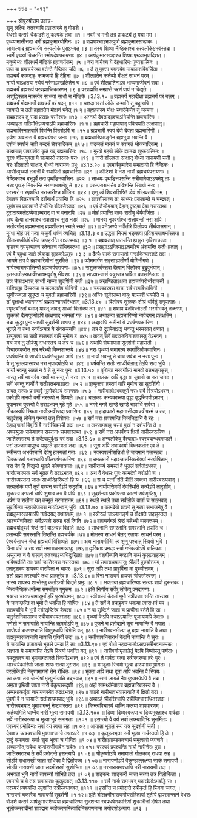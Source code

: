 +++
title = "०१३"

+++
श्रीपुरुषोत्तम उवाच-  
शृणु लक्ष्मि! ततश्चापि प्रज्ञाताख्ये तु षोडशे ।  
वेधसो वत्सरे चैकादशे तु कल्पके तथा ॥१ ॥
नवमे च मनौ तत्र प्राकट्यं तु यथा मम ।  
पृथ्व्यामासीत्तदा धर्मो ब्रह्मकुमारयोगिनः ॥२ ॥
ब्रह्मणश्चाऽभवत्पुत्रो ब्रह्मकुमारसञ्ज्ञकः ।  
आबाल्याद् ब्रह्मचार्येव सत्यलोके पुराऽभवत् ॥३ ॥
तस्य शिष्या नैष्ठिकाश्च सत्यलोकेऽभवंस्तदा ।  
स्वर्गे पृथ्व्यां विचरन्ति स्मोपदेशपरायणाः ॥४ ॥
आर्षकुमारसञ्ज्ञश्च शिष्यः पृथ्व्यामुपादिशत् ।  
मनुष्येभ्यः शीलधर्मं नैष्ठिकं ब्रह्मचर्यकम् ॥५ ॥
नरा नार्यश्च ये देहधारिणः पुण्यशालिनः ।  
पापा वा ब्रह्मचर्यस्था वर्तन्ते नैष्ठिका यदि ॥६ ॥
ते तु मुक्ता भवन्त्येव मायापाशविवर्जिताः ।  
ब्रह्मचर्यं कामदाहः कामजयो हि देहिना ॥७ ॥
शीलव्रतेन कर्तव्यो मोक्षदं साधनं परम् ।  
नार्या चाऽक्षतया स्थेयं नरेणाऽस्खलितेन च ॥८ ॥
एवं शीलव्रतिनाऽत्र भाव्यमाजीवनं सदा ।  
ब्रह्मचर्यं ब्रह्मरूपं परब्रह्माप्तिकारणम् ॥९ ॥
परब्रह्मणि सम्प्राप्ते ऋणं पापं न विद्यते ।  
अशुद्धिस्तत्र नास्त्येव साध्व्यां साधौ च नैष्ठिके ॥3.13.१० ॥
ब्रह्मचर्यं महादीक्षा ब्रह्मचर्यं परं बलम् ।  
ब्रह्मचर्यं मोक्षमार्गो ब्रह्मचर्यं परं पदम् ॥११ ॥
यज्ञदानवतां लोके जन्मानि तु बहून्यपि ।  
जायन्ते च ततो ब्रह्मव्रतेन मोक्षणं भवेत्॥१ २॥
ब्रह्मव्रतस्य मोक्षः स्यादेकेनैव तु जन्मना ।  
ब्रह्मव्रतस्य तु सदा प्रसन्नः परमेश्वरः ॥१३ ॥
अग्नयो देवताद्याश्चाऽभियन्ति ब्रह्मचारिणः ।  
अव्याहता गतिर्मोक्षेऽन्यत्राऽपि ब्रह्मचारिणः ॥१ ४॥
ब्रह्मचारी महापापान् पवित्रयति तत्क्षणात्॥
ब्रह्मचारिस्नातवारि पिबन्ति पितरोऽपि च ॥१५॥
ब्रह्मचारी स्वयं देवो देवता ब्रह्मचारिणी ।  
हर्यंशा अवतारा वै ब्रह्मचर्यपरा जनाः ॥१६ ॥
ब्रह्मचारिप्रसङ्गेन ब्रह्मभूया भवन्ति वै ।  
दर्शनं स्पर्शनं चापि वन्दनं सेवनादिकम् ॥१ ७॥
पादजलं माननं च स्वागतं भोजनादिकम् ।  
तत्क्षणात् पावयत्येव कृतं यद् ब्रह्मचारिणः ॥१८ ॥
गुरवो बहवो लोके ज्ञानदा शुष्कयत्निनः ।  
गुरवः शीलयुक्ता ये सत्यास्ते तारकाः पराः ॥१९ ॥
नारी शीलव्रता साक्षाद् बोध्या नारायणी सती ।  
नरः शीलव्रती साक्षाद् बोध्यो नारायणः प्रभुः ॥3.13.२० ॥
एवमार्षकुमारेण सम्प्रदायो हि नैष्ठिकः ।  
आसीत्पृथ्व्यां तदानीं वै स्थापितो ब्रह्मचारिणः ॥२१ ॥
कोटिशो वै नरा नार्यो ब्रह्मचर्यपरायणाः ।  
नैष्ठिकाश्च बभूवुर्वै तदा पृथङ्निवासिनः ॥२२ ॥
साध्व्यः पृथङ्निवसन्ति स्त्रीणामेवाऽऽश्रमेषु ताः ।  
नराः पृथङ् निवसन्ति नराणामाश्रमेषु ते ॥२३ ॥
परस्पराश्रमान्नैव प्रविशन्ति स्त्रियो नराः ।  
परस्परं न स्पृशन्ति नरान्नारीश्च शीलिनः ॥२४॥
शृणु त्वं शिवराज्ञिश्रि! त्वेवं शीलप्रतापिनाम् ।  
देवाश्च पितरश्चापि दर्शनार्थं प्रयान्ति हि ॥२५ ॥
ब्रह्मशीलाश्च ताः साध्व्यः प्रकाशन्ते च चन्द्रवत् ।  
सूर्यवच्च प्रकाशन्ते तेजोभिः शीलजैस्तदा ॥२६ ॥
एवं तेजोमयान् देहान् दृष्ट्वा देवा नरास्तथा ।  
दूरादाश्रमतोऽप्येवाऽम्बराद् वा च वनादपि ॥२७ ॥
मोहं प्रयान्ति बहवः सतीषु धैर्यवर्जिताः ।  
अथ दैत्या दानवाश्च राक्षसाश्च सुरा नराः! ॥२८ ॥
मानवा नृपवर्गाश्च सत्तावन्तो नरा अपि ।  
सतीवर्गान् ब्रह्ममग्नान् ब्रह्मशीलान् स्थले स्थले ॥२९॥
वनेऽरण्ये नदीतीरे विलोक्य तीर्थवासगान् ।  
मुग्धा मोहं परं गत्वा चक्रुर्वै धर्षणं क्वचित् ॥3.13.३ ०॥
उद्धता नियमं भङ्क्त्वा प्रविशन्त्याश्रमाँस्तथा ।  
शीलसाध्वीर्धर्षयन्ति चापहरन्ति वाऽऽश्रमात् ॥३ १ ॥
ब्रह्मव्रतात् पातयन्ति ह्यसुरा नृपिशाचकाः ।  
नृपाश्च नृपभृत्याश्च स्तेनाश्च योधिनस्तथा ॥३२॥
प्रसह्याऽऽविश्याऽऽश्रमाँश्च भ्रंशयन्ति सतीः व्रतात् ।  
एवं वै बहुधा जाते त्वेकदा शुक्रकोऽसुरः ॥३ ३ ॥
दैत्यैः साकं समायातो मन्दाकिन्यास्तटे तदा ।  
आश्रमे तत्र वै ब्रहाचारिणीनां सुरक्षिते ॥३४॥
व्योममार्गेण सहसाऽवतीर्णो योगिनीगणे ।  
नार्यश्चाश्रमवासिन्यो ब्रह्मचर्यपरायणाः ॥३५॥
सशुक्रकाँस्तदा दैत्यान् विलोक्य दुद्रुवुर्भयात् ।  
इतस्ततोऽप्यधावँश्चाश्रमवृक्षेषु भीवशाः ॥३६॥
साध्व्यस्त्रासं ययुस्तत्र धर्षिता व्रतखण्डिताः ।  
तत्र चैकाऽभवत् साध्वी नाम्ना सुदर्शिनी सती ॥३७॥
अखण्डिताऽक्षता ब्रह्मचर्यपरोर्ध्वराजसी ।  
वाक्सिद्धा दिव्यरूपा च कल्पलतेव योगिनी ॥३८॥
चमत्कारपरा वाचा सर्वभस्मविधायिनी ।  
सूर्योज्ज्वला सुपुष्टा च युवती ब्रह्मचारिणी ॥३९॥
अग्निः सूर्यस्तथा वायुः यत्स्पर्शे भयमेति च ।  
तां वृक्षाधो ध्यानमग्नां ब्रह्मलग्नामवस्थिताम् ॥3.13.४० ॥
विलोक्य शुक्रकः शीघ्रं धर्षितुं समुपागतः ।  
स्पृष्टवाँस्तां बलाद् यावत् तावत् साध्वी विलोक्य तम् ॥४१ ॥
शशाप व्रतविघ्नोऽसौ भस्मीभवतु तत्क्षणम् ।  
शुक्रको दैत्यपूज्योऽपि तत्क्षणाद् भस्मतां गतः ॥४२॥
अथाऽन्या ब्रह्मचारिण्यो न्यवेदयन् व्रतक्षतिम् ।  
तदा क्रुद्धा पुनः साध्वी सुदर्शनी शशाप ह ॥४३॥
अद्यावधि सतीनां ये प्रधर्षणप्रकारिणः ।  
भूतले वा तथा स्वर्गेऽन्यत्र ये संवसन्त्यपि ॥४४॥
तत्र ते द्रुतमेवाऽद्य भवन्तु भस्मसात् क्षणात् ।  
इत्युक्त्वा सा सती हस्तगतं वारि मुमोच ह ॥४५॥
तावत् सर्वे ब्रह्मव्रतविनाशकास्तु येऽभवन् ।  
यत्र यत्र तु लोकेषु दग्धास्तत्र च तत्र च ॥४६॥
अथापि रोषमापन्ना सुदर्शनी महासती ।  
विचारमकरोत् तत्र नरेभ्यो विघ्नशान्तये ॥४७॥
नराः पृथ्व्यां समागत्य स्वर्गादिलोकवासिनः ।  
प्रधर्षयन्ति ये साध्वीः प्रधर्षणेच्छुका अपि ॥४८ ॥
नार्यो भवन्तु ते चात्र सर्वदा न नराः पुनः ।  
ये तु भूतलवासाश्च नरा नृपादयोऽपि च ॥४९ ॥
धर्षयन्ति सतीः साध्वीर्बलात् तेऽपि सदा भुवि ।  
नार्यो भवन्तु सततं न वै ते तु नराः पुनः ॥3.13.५० ॥
पृथिव्यां नरवर्गोऽयं मानवो व्रतभङ्गकृत् ।  
मास्तु सर्वे भवन्त्वेव नार्यो मा सन्तु ते नराः ॥५ १ ॥
बालका अपि वृद्धा वा युवानो वा नरा जनाः ।  
सर्वे भवन्तु नार्यो वै सतीव्रतभयाऽप्रदाः ॥५ २ ॥
इत्युक्त्वा हस्तगं वारि मुमोच सा सुदर्शिनी ।  
तावत् सत्याः प्रभावाद्वै भूलोकोऽयं समन्ततः ॥५ ३ ॥
नारीमात्रोऽभवत्तूर्णं नराः सर्वे स्त्रियोऽभवन् ।  
एकोऽपि मानवो वर्गो नररूपो न शिष्यते ॥५४॥
बालकाः कन्यकारूपा वृद्धा वृद्धस्त्रियोऽभवन् ।  
युवानश्च युवत्यो वै तदाऽभवन् गृहे गृहे ॥५५ ॥
नगरे नगरे खण्डे खण्डे चावार्धि सर्वथा ।  
नौकास्वपि स्थिता नार्योऽभवँस्तदा प्रवासिनः ॥५६ ॥
हाहाकारो महानासीदाश्चर्यं परमं च तत् ।  
चतुर्दशसु लोकेषु पृथ्व्यां तत्तु विशेषतः ॥५७ ॥
सर्वे नराः प्रपश्यन्ति निजचिह्नानि वै रहः ।  
देहाङ्गानां विवृत्तिं वै नारीचिह्नमयी तदा ॥५८ ॥
लज्जामवापुः परमां मुखं न दर्शयन्ति ते ।  
अश्मश्रुलाः सकेशाश्च सस्तनाः सभगास्तथा ॥५९ ॥
सर्वे नरा अभवँश्च क्षितौ नारीस्वरूपिणः ।  
जातिस्मराश्च ते सर्वेऽवापुर्दुःखं परं तदा ॥3.13.६० ॥
अन्यलोकेषु दैत्याद्याः स्वस्वबान्धवमण्डले ।  
परां लज्जामवापुश्च ययुस्ते हास्यतां तदा ॥६१ ॥
सुरा अपि तथाकार्या विघ्नकर्तार एव ते ।  
स्त्रीरूपा अभवँश्चापि देवेषु हास्यतां गताः ॥६२ ॥
स्वस्वपत्नीसन्निधौ ते चावमानं गतास्तदा ।  
धिक्कारतां गताश्चापि शीलधर्षणकारिणः ॥६३ ॥
चमत्कारो महाञ्जातस्त्रिलोक्यां नरयोषिताम् ।  
नरा नैव हि विद्यन्ते भूतले कोपपात्रकाः ॥६४॥
नारीराज्यं समस्तं वै भूतलं सर्वतोऽभवत् ।  
नारीप्रजात्मकं सर्वं भूतलं वै तदाऽभवत् ॥६५ ॥
अथ वै वेधसः पुत्रः कामदेवो नरोऽपि च ।  
नारीरूपस्तदा जातः साध्वीदेहस्थितो हि यः ॥६६ ॥
स च पत्नीं रतिं प्रीतिं त्यक्त्वा नारीस्वरूपवान् ।  
सत्यलोकं ययौ तूर्णं पश्यन् स्वर्गेऽपि सदृशीम् ॥६७॥
नार्यापत्तिमयीं देवस्थितिं सत्येऽपि तादृशीम् ।  
शुक्रस्य दग्धतां चापि शुश्राव तत्र वै पथि ॥६८॥
सुदर्शन्याः प्रकोपस्य कारणं सर्वसृष्टिषु ।  
धर्षणं च सतीनां यत् तन्मूलं नरनाशनम् ॥६९॥
स्थले स्थले तथा सर्वलोके वार्ता च साऽभवत् ।  
सुदर्शिन्या महाकोपान्नरा नार्योऽभवन् भुवि ॥3.13.७० ॥
कामदेवो ब्रह्मणे तु गत्वा सभाजनेषु वै ।  
ब्रह्मकुमारकायाऽपि न्यवेदयद् यथायथम् ॥७ १ ॥
स्त्रीरूपं चाऽप्यनङ्गं च वीक्ष्यते जहसुस्तदा ।  
आश्चर्यचकिताः सर्वेऽप्यहो सत्या बलं त्विति ॥७२॥
ब्रहाचर्यबलं श्रेष्ठं बलेभ्यो बलवत्तमम् ।  
ब्रह्मचर्याद्बलं श्रेष्ठं समं वाऽन्यन्न विद्यते ॥७३ ॥
साधनानि समस्तानि समस्तानि तपांसि च ।  
व्रतान्यपि समस्तानि तिष्ठन्ति ब्रह्मचर्यके ॥७४॥
मोक्षस्य साधनं चैतद् रक्षायाः साधनं परम् ।  
ऐश्वर्यसाधनं श्रेष्ठं ब्रह्मचर्यं विशिष्यते ॥७५॥
अथ नारायणीश्रि! त्वं शृणु पश्चात् स्त्रियो भुवि ।  
विना पतिं च ताः सर्वा ममाराधनमाव्यधुः ॥७६॥
दुःखिताः प्रमदाः सर्वा गर्भवत्योऽपि बालिकाः ।  
असूयन्त न वै बालान् ततश्चाऽभ्यधिदुःखिताः ॥७७॥
वंशबीजानि नष्टानि कथं कुलप्रवाहणम् ।  
भविष्यतीति ताः सर्वा जातिस्मरा नरास्तथा ॥७८॥
मां समाराधयामासुः श्रीहरिं पुरुषोत्तमम् ।  
एतादृशस्य शापस्य वारयिता न चापरः ॥७९॥
सुरा अपि तथा प्राहुर्विना मां पुरुषोत्तमम् ।  
ततो ब्रह्मा हरश्चापि तथा प्राहतुरेव ह ॥3.13.८०॥
विना नारायणं ब्रह्मपरं श्रीपरमेश्वरम् ।  
नास्य शापस्य शान्तेस्तु कर्ताऽन्यो विद्यते प्रभुः ॥८ १ ॥
भक्ताया ब्रह्मचारिण्याः सत्याः शापो दुरन्तकः ।  
नित्यनैष्ठिकधर्मात्मा समर्थोऽत्र पुमुत्तमः ॥८२॥
इति निर्णीय सर्वेषु लोकेषु प्रमदागणाः ।  
भक्त्या चाराधयामासुर्मां हरिं पुरुषोत्तमम् ॥८३॥
स्त्रीराज्यं केवलं भूमौ स्त्रीप्रजाः सन्ति तास्तथा ।  
ये चागच्छन्ति वा भूमौ ते भवन्ति हि योषितः ॥८४॥
ते सर्वे वै प्रचक्रुश्च भक्त्या त्वाराधनं मम ।  
शतवर्षाणि वै भूमौ स्त्रीसृष्टिरेव केवला ॥८५॥
न वा सृष्टिर्न जाता च प्राचीना वर्तते हि सा ।  
चतुर्दशनिवासाश्च स्त्रीभावभयतस्तदा ॥८६॥
पृथ्व्यां केऽपि नचाऽऽयान्ति पूजायामपि देवताः ।  
गणेशो न समायाति नायान्ति ऋषयोऽपि तु ॥८७॥
पूजने च व्रतोद्याने सुरा नायान्ति वै भयात् ।  
शापोऽयं दारुणश्चाति विष्णुश्चापि बिभेति यत् ॥८८॥
नारीभवनभीत्या तु ब्रह्मा नायाति वै तथा ।  
ब्रह्मकुमारकश्चापि नायाति पृथिवीं तदा ॥८९॥
सतीशापनिवारार्थं केऽपि नायान्ति वै सुराः ।  
ये चायान्ति प्रजायन्ते भूतले प्रमदा हि ताः ॥3.13.९०॥
एवं रोधो महाञ्जातोऽसह्यस्त्रीभवनात्मकः ।  
अज्ञाता ये समायान्ति तेऽपि स्त्रियो भवन्ति यत् ॥९१ ॥
नारीवर्गान्मृतान्नेतुं येऽपि विष्णोस्तु पार्षदाः ।  
यमदूताश्च वा भूमावागतास्ते स्त्रियोऽभवन् ॥९२॥
एवं ते पार्षदा गत्वा स्त्रीस्वरूपा हरेः पुरः ।  
आश्चर्यकारिणो जाताः शापः सत्या दुरासदः ॥९३ ॥
यमदूताः स्त्रियो भूत्वा हास्यभावमुपागताः ।  
परलोकेऽपि नेतॄणामागमो तेन रोधितः ॥९४॥
भुक्ता अपि तथा दूता अपि भवन्ति वै स्त्रियः ।  
का कथा तत्र चान्येषां मृत्युर्नायाति तद्भयात् ॥९५॥
मरणं जायते नैवायुष्यक्षयेऽपि वै तदा ।  
अमृता पृथिवी जाता नारी वैकुण्ठसदृशी ॥९६॥
अहो सामर्थ्यमेवाऽत्र ब्रह्मचारिबलस्य वै ।  
अन्यथाकर्तृता नारायणस्येव तदाऽभवत् ॥९७॥
कालो नारीभावभयान्नायाति वै क्षितौ तदा ।  
पुंवर्गो वै न चायाति सतीशापभयाद् भुवि ॥९८॥
अथाऽहं श्रीहरिश्चापि स्त्रीभिश्चाराधितस्तदा ।  
नारीरूपभयाद् भूमावागन्तुं नेष्टवांस्तदा ॥९९॥
किन्त्वविचारयं धाम्नि कलया शापवारणम् ।  
कर्तव्यमिति धाम्नैव नारी भूत्वा समाययौ ॥3.13.१०० ॥
दिव्या दिव्यस्वरूपा च दिव्यमुक्ताश्च पार्षदाः ।  
सर्वे नारीस्वरूपा च भूत्वा भुवं समागताः ॥१०१ ॥
हसन्त्यो वै वयं सर्वा लक्ष्म्यादिभिः सुनर्मिताः ।  
परस्परं प्रमोदिन्यः सर्वा वयं त्वया सह ॥१ ०२॥
आयाता भूतलं रम्यं यत्र सुदर्शनी सती ।  
देवाश्च ऋषयश्चापि मुक्ताश्चान्ये तथाऽपरे ॥१ ०३ ॥
कुतूहलभृताः सर्वे भूत्वा नार्यस्ततो हि ते ।  
द्रष्टुं समागताः सर्वाः सुरा भूत्वा च योषितः ॥१ ०४॥
नारीब्रह्माण्डकश्चायं समुत्सवो जगत्त्रये ।  
अव्याप्नोत् सर्वथा कर्णाकर्णीभावेन सर्वतः ॥१ ०५॥
परस्परं प्रपश्यन्ति नार्यो नारीर्नराः पुरा ।  
जातिस्मराश्च ते सर्वे प्रमोदन्ते हसन्त्यपि ॥१ ०६॥
श्रीकृष्णोऽपि समायातो गोलकाद् राधया सह ।  
सोऽपि राधासखी जाता राधिका वै द्वितीयका ॥१ ०७॥
नारायणोऽपि वैकुण्ठाल्लक्ष्म्या साकं समाययौ ।  
सोऽपि नारायणी जाता लक्ष्मीसखी सुशोभिता ॥१ ०८॥
नरनारायणश्चापि नरी नारायणी तदा ।  
अभवतां भुवि नार्यो तापस्यौ शोभिते तदा ॥१ ०९॥
शङ्करः शाङ्करी जाता सत्या तत्र विलोकिता ।  
एवमन्ये च ये तत्र समायाताः कुतूहलात् ॥3.13.११० ॥
सर्वे नार्यः समभवन् महाखेलोऽभवद्धि सः ।  
परस्परं प्रपश्यन्ति स्पृशन्ति स्त्रीस्वभाववत् ॥१११ ॥
हसन्ति च प्रमोदन्ते स्त्रीकृतं हि स्त्रिया जगत् ।  
नारायणं चकारैषा नारायणीं सुदर्शनी ॥१ १२॥
इति श्रीलक्ष्मीनारायणीयसंहितायां तृतीये द्वापरसन्ताने वेधसः षोडशे वत्सरे आर्षकुमारशिष्यया ब्रह्मचारिण्या सुदर्शन्या स्वप्रधर्षणकारिणां शुक्रादीनां दोषेण तथा  
भूलोकनरादीनां शापद्वारा स्त्रीकरणमित्यादिनिरूपणनामा त्रयोदशोऽध्यायः ॥१३ ॥
    
